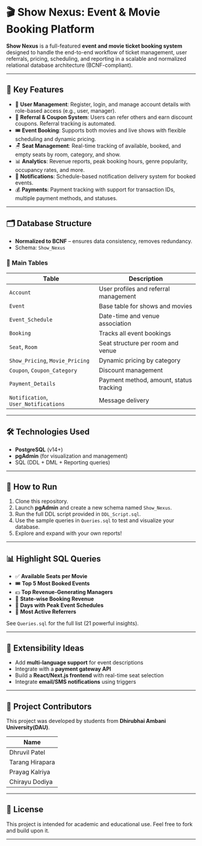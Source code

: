 # 🎬 Show Nexus: Event & Movie Booking Platform

**Show Nexus** is a full-featured **event and movie ticket booking system** designed to handle the end-to-end workflow of ticket management, user referrals, pricing, scheduling, and reporting in a scalable and normalized relational database architecture (BCNF-compliant).

---

## 🧠 Key Features

- 🔐 **User Management**: Register, login, and manage account details with role-based access (e.g., user, manager).
- 🎁 **Referral & Coupon System**: Users can refer others and earn discount coupons. Referral tracking is automated.
- 🎟️ **Event Booking**: Supports both movies and live shows with flexible scheduling and dynamic pricing.
- 🪑 **Seat Management**: Real-time tracking of available, booked, and empty seats by room, category, and show.
- 📊 **Analytics**: Revenue reports, peak booking hours, genre popularity, occupancy rates, and more.
- 🔔 **Notifications**: Schedule-based notification delivery system for booked events.
- 💰 **Payments**: Payment tracking with support for transaction IDs, multiple payment methods, and statuses.

---

## 🗂️ Database Structure

- **Normalized to BCNF** – ensures data consistency, removes redundancy.
- Schema: `Show_Nexus`

### 📌 Main Tables

| Table               | Description                                 |
|---------------------|---------------------------------------------|
| `Account`           | User profiles and referral management       |
| `Event`             | Base table for shows and movies             |
| `Event_Schedule`    | Date-time and venue association             |
| `Booking`           | Tracks all event bookings                   |
| `Seat`, `Room`      | Seat structure per room and venue           |
| `Show_Pricing`, `Movie_Pricing` | Dynamic pricing by category     |
| `Coupon`, `Coupon_Category`    | Discount management              |
| `Payment_Details`   | Payment method, amount, status tracking     |
| `Notification`, `User_Notifications` | Message delivery            |

---

## 🛠️ Technologies Used

- **PostgreSQL** (v14+)
- **pgAdmin** (for visualization and management)
- SQL (DDL + DML + Reporting queries)

---

## 🚀 How to Run

1. Clone this repository.
2. Launch **pgAdmin** and create a new schema named `Show_Nexus`.
3. Run the full DDL script provided in `DDL_Script.sql`.
4. Use the sample queries in `Queries.sql` to test and visualize your database.
5. Explore and expand with your own reports!

---

## 📊 Highlight SQL Queries

- ✅ **Available Seats per Movie**
- 🎟️ **Top 5 Most Booked Events**
- 💵 **Top Revenue-Generating Managers**
- 📍 **State-wise Booking Revenue**
- 📆 **Days with Peak Event Schedules**
- 🙌 **Most Active Referrers**

See `Queries.sql` for the full list (21 powerful insights).

---

## 🔄 Extensibility Ideas

- Add **multi-language support** for event descriptions
- Integrate with a **payment gateway API**
- Build a **React/Next.js frontend** with real-time seat selection
- Integrate **email/SMS notifications** using triggers

---

## 👥 Project Contributors

This project was developed by students from  **Dhirubhai Ambani University(DAU)**.

| Name              |
|-------------------|
| Dhruvil Patel     |
| Tarang Hirapara   |
| Prayag Kalriya    |
| Chirayu Dodiya    |

---

## 📄 License

This project is intended for academic and educational use. Feel free to fork and build upon it.

---

